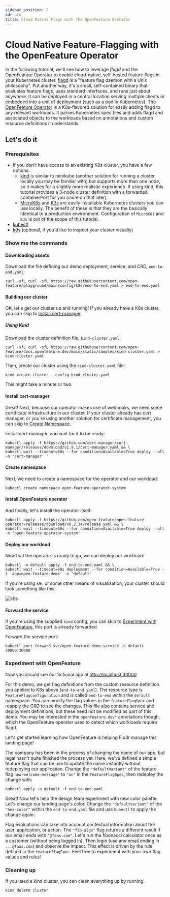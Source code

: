 ```yaml
---
sidebar_position: 2
id: ofo
title: Cloud Native Flags with the OpenFeature Operator
---
```


# Cloud Native Feature-Flagging with the OpenFeature Operator

In the following tutorial, we'll see how to leverage _flagd_ and the OpenFeature Operator to enable cloud-native, self-hosted feature flags in your Kubernetes cluster. [flagd](https://github.com/open-feature/flagd) is a "feature flag daemon with a Unix philosophy".
Put another way, it's a small, self-contained binary that evaluates feature flags, uses standard interfaces, and runs just about anywhere.
It can be deployed in a central location serving multiple clients or embedded into a unit of deployment (such as a pod in Kubernetes).
The [OpenFeature Operator](https://github.com/open-feature/open-feature-operator) is a K8s-flavored solution for easily adding flagd to any relevant workloads.
It parses Kubernetes spec files and adds flagd and associated objects to the workloads based on annotations and custom resource definitions it understands.

## Let's do it

### Prerequisites

- If you don't have access to an existing K8s cluster, you have a few options:
  - [kind](https://kind.sigs.k8s.io/docs/user/quick-start/#installation) is similar to minikube (another solution for running a cluster locally you may be familiar with) but supports more than one node, so it makes for a slightly more realistic experience.
    If using kind, this tutorial provides a 3-node cluster definition with a forwarded containerPort for you (more on that later).
  - [MicroK8s](https://microk8s.io/) and [K3s](https://k3s.io/) are easily installable Kubernetes clusters you can use locally.
    The benefit of these is that they are the basically identical to a production environment.
    Configuration of `MicroK8s` and `K3s` is out of the scope of this tutorial.
- [kubectl](https://kubernetes.io/docs/tasks/tools/)
- [k9s](https://k9scli.io/) (optional, if you'd like to inspect your cluster visually)

### Show me the commands

#### Downloading assets

Download the file defining our demo deployment, service, and CRD, `end-to-end.yaml`:

```shell
curl -sfL curl -sfL https://raw.githubusercontent.com/open-feature/playground/main/config/k8s/end-to-end.yaml > end-to-end.yaml
```

#### Building our cluster

OK, let's get our cluster up and running!
If you already have a K8s cluster, you can skip to [Install cert-manager](#install-cert-manager).

##### Using Kind

Download the cluster definition file, `kind-cluster.yaml`:

<!-- TODO: update this before merge to point to asset in main -->

```shell
curl -sfL curl -sfL https://raw.githubusercontent.com/open-feature/docs.openfeature.dev/main/static/samples/kind-cluster.yaml > kind-cluster.yaml
```

Then, create our cluster using the `kind-cluster.yaml` file:

```shell
kind create cluster --config kind-cluster.yaml
```

This might take a minute or two.

#### Install cert-manager

Great!
Next, because our operator makes use of webhooks, we need some certificate infrastructure in our cluster.
If your cluster already has cert manager, or you're using another solution for certificate management, you can skip to [Create Namespace](#create-namespace).

Install cert-manager, and wait for it to be ready:

```shell
kubectl apply -f https://github.com/cert-manager/cert-manager/releases/download/v1.9.1/cert-manager.yaml && \
kubectl wait --timeout=60s --for condition=Available=True deploy --all -n 'cert-manager'
```

#### Create namespace

Next, we need to create a namespace for the operator and our workload:

```shell
kubectl create namespace open-feature-operator-system
```

#### Install OpenFeature operator

And finally, let's install the operator itself:

```shell
kubectl apply -f https://github.com/open-feature/open-feature-operator/releases/download/v0.2.34/release.yaml && \
kubectl wait --timeout=60s --for condition=Available=True deploy --all -n 'open-feature-operator-system'
```

#### Deploy our workload

Now that the operator is ready to go, we can deploy our workload:

```shell
kubectl -n default apply -f end-to-end.yaml && \
kubectl wait --timeout=60s deployment --for condition=Available=True -l 'app=open-feature-demo' -n 'default'
```

If you're using `k9s` or some other means of visualization, your cluster should look something like this:

![k9s](@site/static/img/tutorials/k9s.png)

#### Forward the service

If you're using the supplied `kind` config, you can skip to [Experiment with OpenFeature](#experiment-with-openfeature), this port is already forwarded.

Forward the service port:

```shell
kubectl port-forward svc/open-feature-demo-service -n default 30000:30000
```

### Experiment with OpenFeature

Now you should see our fictional app at <http://localhost:30000>

For this demo, we get flag definitions from the custom resource definition you applied to K8s above (`end-to-end.yaml`).
The resource type is `FeatureFlagconfiguration` and is called `end-to-end` within the `default` namespace.
You can modify the flag values in the `featureFlagSpec` and reapply the CRD to see the changes.
This file also contains service and deployment definitions, but these need not be modified as part of this demo.
You may be interested in the `openfeature.dev*` annotations though, which the OpenFeature operator uses to detect which workloads require flagd.

Let's get started learning how OpenFeature is helping Fib3r manage this landing page!

The company has been in the process of changing the name of our app, but legal hasn't quite finished the process yet.
Here, we've defined a simple feature flag that can be use to update the name instantly without redeploying our application.
Change the `"defaultVariant"` of the feature flag `new-welcome-message"` to `"on"` in the `featureFlagSpec`, then redeploy the change with:

```shell
kubectl apply -n default -f end-to-end.yaml
```

Great!
Now let's help the design team experiment with new color palette.
Let's change our landing page's color.
Change the `"defaultVariant"` of the `"hex-color"` within the `end-to-end.yaml` file and use `kubectl` to apply the change again.

Flag evaluations can take into account contextual information about the user, application, or action.
The `"fib-algo"` flag returns a different result if our email ends with `"@faas.com"`.
Let's run the fibonacci calculator once as a customer (without being logged in).
Then login (use any email ending in `...@faas.com`) and observe the impact.
This effect is driven by the rule defined in the `featureFlagSpec`.
Feel free to experiment with your own flag values and rules!

### Cleaning up

If you used a kind cluster, you can clean everything up by running:

```shell
kind delete cluster
```
